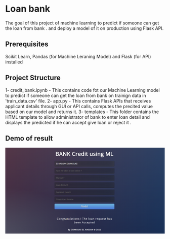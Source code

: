 # Loan bank 
The goal of this project of machine learning to predict if someone can get the loan from bank . and deploy a model of it on production using Flask API.
## Prerequisites
Scikit Learn, Pandas (for Machine Leraning Model) and Flask (for API) installed
## Project Structure
1- credit_bank.ipynb - This contains code fot our Machine Learning model to predict if someone can get the loan from bank on trainign data in 'train_data.csv' file.
2- app.py - This contains Flask APIs that receives applicant  details through GUI or API calls, computes the precited value based on our model and returns it.
3- templates - This folder contains the HTML template to allow administrator of bank to enter loan detail and displays the predicted if he can accept give loan or reject it .

## Demo of result
![alt text](https://github.com/Elhassan7/Credit-Bank/blob/bb193f0726e661496bf95795c7110885433f63e9/demo_of_result.PNG)
